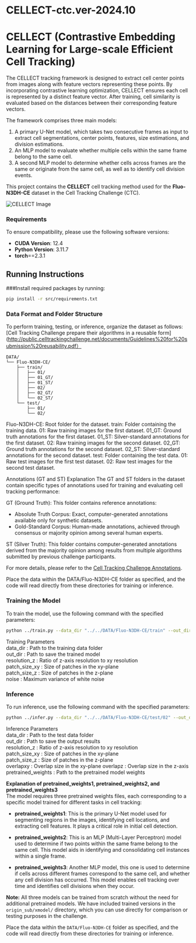 # CELLECT-ctc.ver-2024.10
# CELLECT (Contrastive Embedding Learning for Large-scale Efficient Cell Tracking)
The CELLECT tracking framework is designed to extract cell center points from images along with feature vectors representing these points. By incorporating contrastive learning optimization, CELLECT ensures each cell is represented by a distinct feature vector. After training, cell similarity is evaluated based on the distances between their corresponding feature vectors.

The framework comprises three main models:
1. A primary U-Net model, which takes two consecutive frames as input to extract cell segmentations, center points, features, size estimations, and division estimations.
2. An MLP model to evaluate whether multiple cells within the same frame belong to the same cell.
3. A second MLP model to determine whether cells across frames are the same or originate from the same cell, as well as to identify cell division events.

This project contains the **CELLECT** cell tracking method used for the **Fluo-N3DH-CE** dataset in the Cell Tracking Challenge (CTC).

![CELLECT Image](https://github.com/zzz333za/CELLECT-ctc.ver_2024.10/raw/main/CELLECT.png)

### Requirements

To ensure compatibility, please use the following software versions:
- **CUDA Version**: 12.4  
- **Python Version**: 3.11.7
- **torch**==2.3.1



## Running Instructions
###Install required packages by running:

```bash
pip install -r src/requirements.txt
```

### Data Format and Folder Structure

To perform training, testing, or inference, organize the dataset as follows: [Cell Tracking Challenge prepare their algorithms in a reusable form](http://public.celltrackingchallenge.net/documents/Guidelines%20for%20submission%20reusability.pdf）

```plaintext
DATA/
└── Fluo-N3DH-CE/
    ├── train/
    │   ├── 01/
    │   ├── 01_GT/
    │   ├── 01_ST/
    │   ├── 02/
    │   ├── 02_GT/
    │   └── 02_ST/
    └── test/
        ├── 01/
        └── 02/
```

Fluo-N3DH-CE: Root folder for the dataset.
train: Folder containing the training data.
01: Raw training images for the first dataset.
01_GT: Ground truth annotations for the first dataset.
01_ST: Silver-standard annotations for the first dataset.
02: Raw training images for the second dataset.
02_GT: Ground truth annotations for the second dataset.
02_ST: Silver-standard annotations for the second dataset.
test: Folder containing the test data.
01: Raw test images for the first test dataset.
02: Raw test images for the second test dataset.

Annotations (GT and ST) Explanation
The GT and ST folders in the dataset contain specific types of annotations used for training and evaluating cell tracking performance:

GT (Ground Truth): This folder contains reference annotations:
- Absolute Truth Corpus: Exact, computer-generated annotations available only for synthetic datasets.
- Gold-Standard Corpus: Human-made annotations, achieved through consensus or majority opinion among several human experts.

ST (Silver Truth): This folder contains computer-generated annotations derived from the majority opinion among results from multiple algorithms submitted by previous challenge participants.

For more details, please refer to the [Cell Tracking Challenge Annotations](https://celltrackingchallenge.net/annotations/).

Place the data within the DATA/Fluo-N3DH-CE folder as specified, and the code will read directly from these directories for training or inference.
### Training the Model

To train the model, use the following command with the specified parameters:
```bash
python ../train.py --data_dir "../../DATA/Fluo-N3DH-CE/train" --out_dir "./Trained models/" --resolution_z 10 --patch_size_xy 256 --patch_size_z 31 --noise 100
```
Training Parameters  
data_dir : Path to the training data folder  
out_dir : Path to save the trained model  
resolution_z : Ratio of z-axis resolution to xy resolution  
patch_size_xy : Size of patches in the xy-plane  
patch_size_z : Size of patches in the z-plane  
noise : Maximum variance of white noise  

### Inference

To run inference, use the following command with the specified parameters:
```bash
python ../infer.py --data_dir "../../DATA/Fluo-N3DH-CE/test/02" --out_dir "../../DATA/Fluo-N3DH-CE/02_RES/" --pretrained_weights1 "../../origin_sub/xmodel/U-ext+sc2n-199.0-8.0351.pth" --pretrained_weights2 "../../origin_sub/xmodel/EX+sc2n-199.0-8.0351.pth" --pretrained_weights3 "../../origin_sub/xmodel/EN+sc2n-199.0-8.0351.pth" --resolution_z 10 --patch_size_xy 256 --patch_size_z 31 --overlapxy 128 --overlapz 4
```

Inference Parameters  
data_dir : Path to the test data folder  
out_dir : Path to save the output results  
resolution_z : Ratio of z-axis resolution to xy resolution  
patch_size_xy : Size of patches in the xy-plane  
patch_size_z : Size of patches in the z-plane    
overlapxy : Overlap size in the xy-plane
overlapz : Overlap size in the z-axis  
pretrained_weights : Path to the pretrained model weights  


**Explanation of pretrained_weights1, pretrained_weights2, and pretrained_weights3**  
The model requires three pretrained weights files, each corresponding to a specific model trained for different tasks in cell tracking:

- **pretrained_weights1**: This is the primary U-Net model used for segmenting regions in the images, identifying cell locations, and extracting cell features. It plays a critical role in initial cell detection.

- **pretrained_weights2**: This is an MLP (Multi-Layer Perceptron) model used to determine if two points within the same frame belong to the same cell. This model aids in identifying and consolidating cell instances within a single frame.

- **pretrained_weights3**: Another MLP model, this one is used to determine if cells across different frames correspond to the same cell, and whether any cell division has occurred. This model enables cell tracking over time and identifies cell divisions when they occur.

**Note:** All three models can be trained from scratch without the need for additional pretrained models. We have included trained versions in the `origin_sub/xmodel/` directory, which you can use directly for comparison or testing purposes in the challenge.

Place the data within the `DATA/Fluo-N3DH-CE` folder as specified, and the code will read directly from these directories for training or inference.
